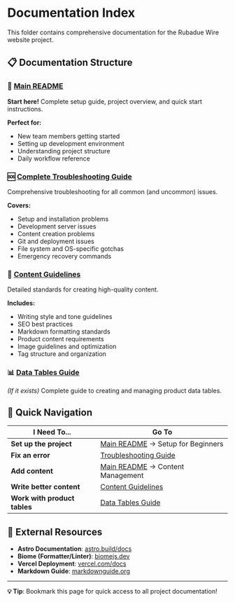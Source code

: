 # Documentation Index

This folder contains comprehensive documentation for the Rubadue Wire website project.

## 📋 Documentation Structure

### 🚀 [Main README](../README.md)
**Start here!** Complete setup guide, project overview, and quick start instructions.

**Perfect for:**
- New team members getting started
- Setting up development environment
- Understanding project structure
- Daily workflow reference

### 🆘 [Complete Troubleshooting Guide](./TROUBLESHOOTING.md)
Comprehensive troubleshooting for all common (and uncommon) issues.

**Covers:**
- Setup and installation problems
- Development server issues
- Content creation problems
- Git and deployment issues
- File system and OS-specific gotchas
- Emergency recovery commands

### 📝 [Content Guidelines](./CONTENT_GUIDELINES.md)
Detailed standards for creating high-quality content.

**Includes:**
- Writing style and tone guidelines
- SEO best practices
- Markdown formatting standards
- Product content requirements
- Image guidelines and optimization
- Tag structure and organization

### 📊 [Data Tables Guide](./DATA_TABLES.md)
*(If it exists)* Complete guide to creating and managing product data tables.

## 🎯 Quick Navigation

| I Need To... | Go To |
|--------------|-------|
| **Set up the project** | [Main README](../README.md) → Setup for Beginners |
| **Fix an error** | [Troubleshooting Guide](./TROUBLESHOOTING.md) |
| **Add content** | [Main README](../README.md) → Content Management |
| **Write better content** | [Content Guidelines](./CONTENT_GUIDELINES.md) |
| **Work with product tables** | [Data Tables Guide](./DATA_TABLES.md) |

## 🔗 External Resources

- **Astro Documentation**: [astro.build/docs](https://astro.build/docs)
- **Biome (Formatter/Linter)**: [biomejs.dev](https://biomejs.dev/)
- **Vercel Deployment**: [vercel.com/docs](https://vercel.com/docs)
- **Markdown Guide**: [markdownguide.org](https://www.markdownguide.org/)

---

**💡 Tip**: Bookmark this page for quick access to all project documentation! 